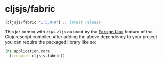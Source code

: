 # cljsjs/fabric

[](dependency)
```clojure
[cljsjs/fabric "1.5.0-0"] ;; latest release
```
[](/dependency)

This jar comes with `deps.cljs` as used by the [Foreign Libs][flibs] feature
of the Clojurescript compiler. After adding the above dependency to your project
you can require the packaged library like so:

```clojure
(ns application.core
  (:require cljsjs.fabric))
```

[flibs]: https://github.com/clojure/clojurescript/wiki/Foreign-Dependencies
